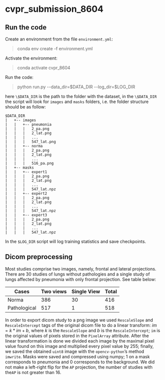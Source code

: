 # cvpr_submission_8604

## Run the code

Create an environment from the file `environment.yml`:

> conda env create -f environment.yml

Activate the environment:

> conda activate cvpr_8604

Run the code:

> python run.py --data_dir=\$DATA_DIR --log_dir=$LOG_DIR

here `\$DATA_DIR` is the path to the folder with the dataset, 
in the `\$DATA_DIR` the script will look for `images` and `masks` folders, 
i.e. the folder structure should be as follow:


```
$DATA_DIR
|   +-- images
|   |   +-- pneumonia
|   |   |   2_pa.png
|   |   |   2_lat.png
|   |   |   ...
|   |   |   547_lat.png
|   |   +-- norma
|   |   |   2_pa.png
|   |   |   2_lat.png
|   |   |   ...
|   |   |   516_pa.png
|   +-- masks
|   |   +-- expert1
|   |   |   2_pa.png
|   |   |   2_lat.png
|   |   |   ...
|   |   |   547_lat.npz
|   |   +-- expert2
|   |   |   2_pa.png
|   |   |   2_lat.png
|   |   |   ...
|   |   |   547_lat.npz
|   |   +-- expert3
|   |   |   2_pa.png
|   |   |   2_lat.png
|   |   |   ...
|   |   |   547_lat.npz
```

In the `$LOG_DIR` script will log training statistics and save checkpoints.

## Dicom preprocessing

Most studies comprise two images, namely, frontal and lateral projections. There are 30 studies of lungs without pathologies and a single study of lungs affected by pneumonia with only frontal projection. See table below:

Cases|Two views|Single View|Total|
-----|---------|-----------|-----|
Norma|386|30|416
Pathological|517|1|518

In order to export dicom study to a png image we used `RescaleSlope` and `RescaleIntercept` tags of the original dicom file to do a linear transform:
$im = k*im + b,$
where $k$ is the `RescaleSlope` and $b$ is the `RescaleIntercept`; `im` is the original values of pixels stored in the `PixelArray` attribute. After the linear transformation is done we divided each image by the maximal pixel value found on this image and multiplied every pixel value by 255; finally, we saved the obtained `uint8` image with the `opencv-python`’s method `imwrite`.
Masks were saved and compressed using numpy; 1 on a mask corresponds to pneumonia and 0 corresponds to the background.
We did not make a left-right flip for the `AP` projection, the number of studies with the`AP` is not greater than 16.


